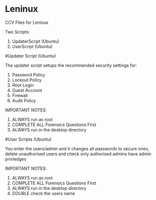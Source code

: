 # Leninux
CCV Files for Leninux

Two Scripts:

1) UpdaterScript (Ubuntu)
2) UserScript (Ubuntu)

#Updater Script (Ubuntu)

The updater script setups the recommended security settings for:

1) Password Policy
2) Lockout Policy
3) Root Login
4) Guest Account
5) Firewall
6) Audit Policy

IMPORTANT NOTES:

1) ALWAYS run as root
2) COMPLETE ALL Forensics Questions First
3) ALWAYS run in the desktop directory

#User Scripts (Ubuntu)

You enter the users/admin and it changes all passwords to secure ones, delete unauthorised users and check only authorised admins have admin privledges 

IMPORTANT NOTES:

1) ALWAYS run as root
2) COMPLETE ALL Forensics Questions First
3) ALWAYS run in the desktop directory
4) DOUBLE check the users name
